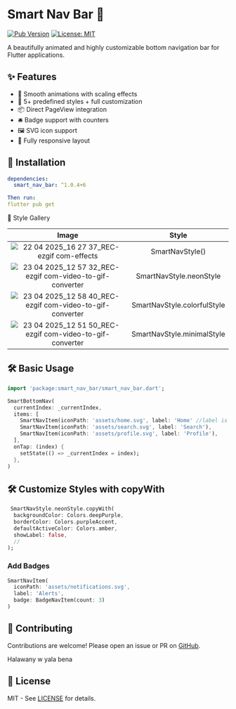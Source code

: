 # Smart Nav Bar 🚀

[![Pub Version](https://img.shields.io/pub/v/smart_nav_bar)](https://pub.dev/packages/smart_nav_bar)
[![License: MIT](https://img.shields.io/badge/license-MIT-purple.svg)](https://opensource.org/licenses/MIT)

A beautifully animated and highly customizable bottom navigation bar for Flutter applications.

## ✨ Features

- 🎯 Smooth animations with scaling effects
- 🎨 5+ predefined styles + full customization
- 📦 Direct PageView integration
- 🛎 Badge support with counters
- 🖼 SVG icon support
- 📱 Fully responsive layout

## 🚀 Installation

```yaml
dependencies:
  smart_nav_bar: ^1.0.4+6

Then run:
flutter pub get
```


🎨 Style Gallery

| Image             |  Style |
:-------------------------:|:-------------------------:
![22 04 2025_16 27 37_REC-ezgif com-effects](https://github.com/user-attachments/assets/14679377-19a1-4494-b178-d42587ed1610) | SmartNavStyle()
![23 04 2025_12 57 32_REC-ezgif com-video-to-gif-converter](https://github.com/user-attachments/assets/d3502110-0707-4d1d-8316-2731bc454ec6) | SmartNavStyle.neonStyle
![23 04 2025_12 58 40_REC-ezgif com-video-to-gif-converter](https://github.com/user-attachments/assets/962d1a00-7d0c-462b-92ce-a604a584a934) | SmartNavStyle.colorfulStyle
![23 04 2025_12 51 50_REC-ezgif com-video-to-gif-converter](https://github.com/user-attachments/assets/4762e3f2-8b03-483f-bdf2-e54f94070932) | SmartNavStyle.minimalStyle
## 🛠 Basic Usage

```dart
import 'package:smart_nav_bar/smart_nav_bar.dart';

SmartBottomNav(
  currentIndex: _currentIndex,
  items: [
    SmartNavItem(iconPath: 'assets/home.svg', label: 'Home' //label is optional),
    SmartNavItem(iconPath: 'assets/search.svg', label: 'Search'),
    SmartNavItem(iconPath: 'assets/profile.svg', label: 'Profile'),
  ],
  onTap: (index) {
    setState(() => _currentIndex = index);
  },
)

```

## 🛠 Customize Styles with copyWith

```dart
 SmartNavStyle.neonStyle.copyWith(
  backgroundColor: Colors.deepPurple,
  borderColor: Colors.purpleAccent,
  defaultActiveColor: Colors.amber,
  showLabel: false,
  //
);
```

### Add Badges
```dart
SmartNavItem(
  iconPath: 'assets/notifications.svg',
  label: 'Alerts',
  badge: BadgeNavItem(count: 3)
)

```


## 🤝 Contributing

Contributions are welcome! Please open an issue or PR on [GitHub](https://github.com/Halawany1/smart_nav_bar).

Halawany w yala bena

## 📜 License

MIT - See [LICENSE](LICENSE) for details.
